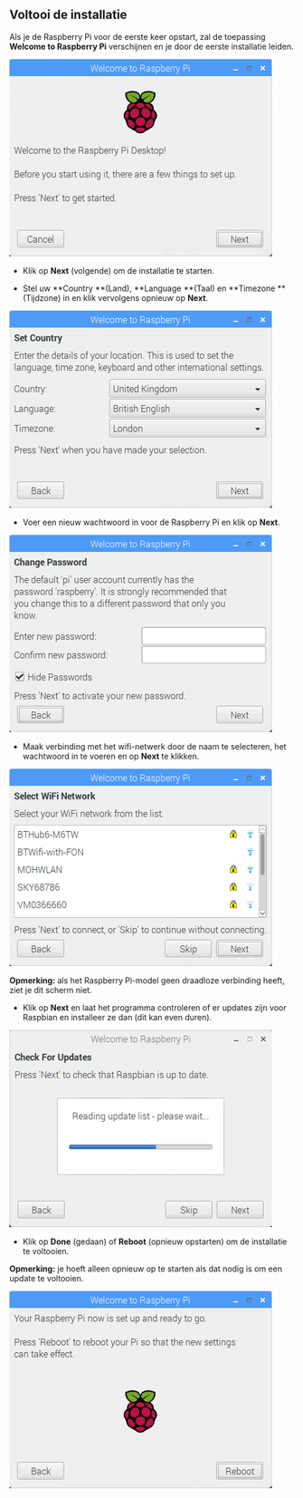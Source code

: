 ## Voltooi de installatie

Als je de Raspberry Pi voor de eerste keer opstart, zal de toepassing **Welcome to Raspberry Pi** verschijnen en je door de eerste installatie leiden.

![Pi wizard](images/piwiz.gif)

+ Klik op **Next** (volgende) om de installatie te starten.

+ Stel uw **Country **(Land), **Language **(Taal) en **Timezone **(Tijdzone) in en klik vervolgens opnieuw op **Next**.

![pi wizard land](images/piwiz2.PNG)

+ Voer een nieuw wachtwoord in voor de Raspberry Pi en klik op **Next**.

![pi wizard wachtwoord](images/piwiz3.PNG)

+ Maak verbinding met het wifi-netwerk door de naam te selecteren, het wachtwoord in te voeren en op **Next** te klikken.

![pi wizard wifi](images/piwiz4.PNG)

**Opmerking:** als het Raspberry Pi-model geen draadloze verbinding heeft, ziet je dit scherm niet.

+ Klik op **Next** en laat het programma controleren of er updates zijn voor Raspbian en installeer ze dan (dit kan even duren).

![pi wizard bijwerken](images/piwiz6.PNG)

+ Klik op **Done** (gedaan) of **Reboot** (opnieuw opstarten) om de installatie te voltooien.

**Opmerking:** je hoeft alleen opnieuw op te starten als dat nodig is om een ​​update te voltooien.

![pi wizard compleet](images/piwiz7.PNG)